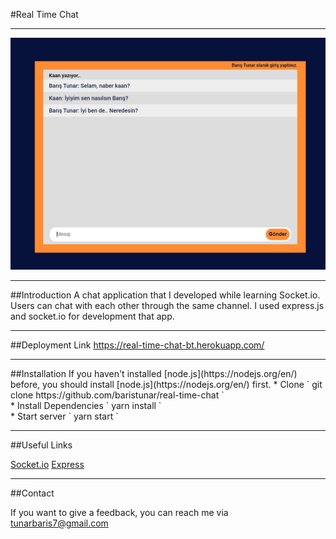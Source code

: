 #Real Time Chat
<hr>
<img src="./assets/project.png" />
<hr>
##Introduction
A chat application that I developed while learning Socket.io. Users can chat with each other through the same channel. I used express.js and socket.io for development that app.
<hr>

##Deployment Link
https://real-time-chat-bt.herokuapp.com/
<hr>
##Installation
If you haven't installed [node.js](https://nodejs.org/en/) before, you should install [node.js](https://nodejs.org/en/) first.
* Clone
`
git clone https://github.com/baristunar/real-time-chat
`
<br>
* Install Dependencies
`
yarn install
`
<br>
* Start server
`
yarn start
`
<hr>
##Useful Links

[Socket.io](https://socket.io/docs/v4/)
[Express](https://expressjs.com/)
<hr>
##Contact

If you want to give a feedback, you can reach me via tunarbaris7@gmail.com